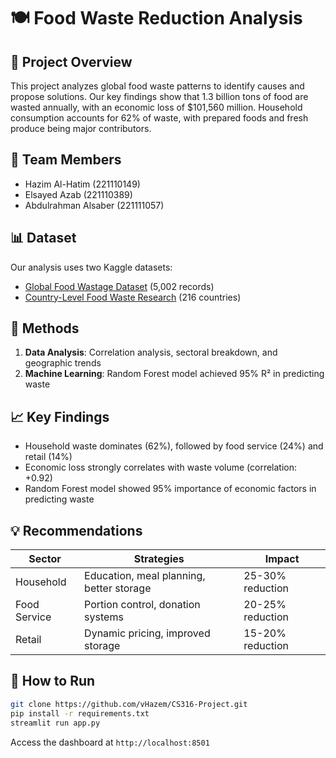 # 🍽️ Food Waste Reduction Analysis

## 📑 Project Overview

This project analyzes global food waste patterns to identify causes and propose solutions. Our key findings show that 1.3 billion tons of food are wasted annually, with an economic loss of $101,560 million. Household consumption accounts for 62% of waste, with prepared foods and fresh produce being major contributors.

## 👥 Team Members

- Hazim Al-Hatim (221110149)
- Elsayed Azab (221110389)
- Abdulrahman Alsaber (221111057)

## 📊 Dataset

Our analysis uses two Kaggle datasets:

- [Global Food Wastage Dataset](https://www.kaggle.com/datasets/atharvasoundankar/global-food-wastage-dataset-2018-2024) (5,002 records)
- [Country-Level Food Waste Research](https://www.kaggle.com/datasets/joebeachcapital/food-waste) (216 countries)

## 🔬 Methods

1. **Data Analysis**: Correlation analysis, sectoral breakdown, and geographic trends
2. **Machine Learning**: Random Forest model achieved 95% R² in predicting waste

## 📈 Key Findings

- Household waste dominates (62%), followed by food service (24%) and retail (14%)
- Economic loss strongly correlates with waste volume (correlation: +0.92)
- Random Forest model showed 95% importance of economic factors in predicting waste

## 💡 Recommendations

| Sector       | Strategies                               | Impact           |
| ------------ | ---------------------------------------- | ---------------- |
| Household    | Education, meal planning, better storage | 25-30% reduction |
| Food Service | Portion control, donation systems        | 20-25% reduction |
| Retail       | Dynamic pricing, improved storage        | 15-20% reduction |

## 🚦 How to Run

```bash
git clone https://github.com/vHazem/CS316-Project.git
pip install -r requirements.txt
streamlit run app.py
```

Access the dashboard at `http://localhost:8501`
